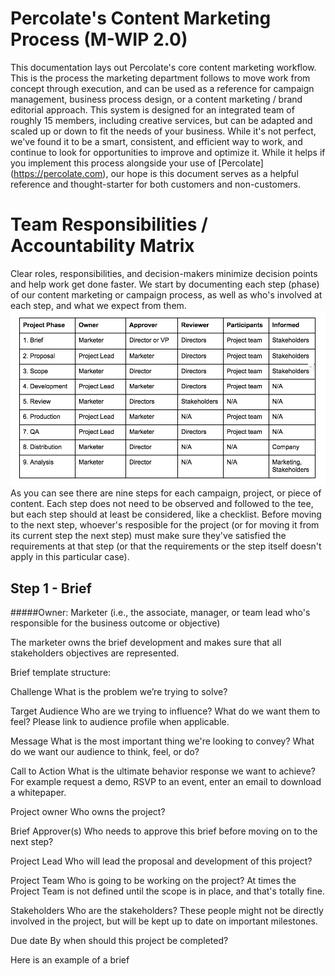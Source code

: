 # Percolate's Content Marketing Process (M-WIP 2.0)
This documentation lays out Percolate's core content marketing workflow. This is the process the marketing department follows to move work from concept through execution, and can be used as a reference for campaign management, business process design, or a content marketing / brand editorial approach. This system is designed for an integrated team of roughly 15 members, including creative services, but can be adapted and scaled up or down to fit the needs of your business. While it's not perfect, we've found it to be a smart, consistent, and efficient way to work, and continue to look for opportunities to improve and optimize it. While it helps if you implement this process alongside your use of [Percolate] (https://percolate.com), our hope is this document serves as a helpful reference and thought-starter for both customers and non-customers.
# Team Responsibilities / Accountability Matrix
Clear roles, responsibilities, and decision-makers minimize decision points and help work get done faster. We start by documenting each step (phase) of our content marketing or campaign process, as well as who's involved at each step, and what we expect from them.
![alt tag](https://raw.githubusercontent.com/ChrisBolman/percolate-content-marketing-process/master/images/percolate-wip-marketing-responsibility-matrix-v1.png)
As you can see there are nine steps for each campaign, project, or piece of content. Each step does not need to be observed and followed to the tee, but each step should at least be considered, like a checklist. Before moving to the next step, whoever's resposible for the project (or for moving it from its current step the next step) must make sure they've satisfied the requirements at that step (or that the requirements or the step itself doesn't apply in this particular case). 
## Step 1 - Brief

#####Owner: Marketer (i.e., the associate, manager, or team lead who's responsible for the business outcome or objective)

The marketer owns the brief development and makes sure that all stakeholders objectives are represented. 

Brief template structure:

Challenge
What is the problem we’re trying to solve?

Target Audience
Who are we trying to influence? What do we want them to feel? 
Please link to audience profile when applicable. 

Message
What is the most important thing we're looking to convey? What do we want our audience to think, feel, or do?

Call to Action 
What is the ultimate behavior response we want to achieve?  For example request a demo, RSVP to an event, enter an email to download a whitepaper.

Project owner 
Who owns the project?

Brief Approver(s)
Who needs to approve this brief before moving on to the next step?

Project Lead
Who will lead the proposal and development of this project?

Project Team
Who is going to be working on the project? At times the Project Team is not defined until the scope is in place, and that's totally fine.

Stakeholders
Who are the stakeholders? These people might not be directly involved in the project, but will be kept up to date on important milestones. 

Due date
By when should this project be completed?

Here is an example of a brief

